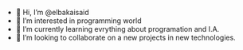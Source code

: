 - 👋 Hi, I’m @elbakaisaid
- 👀 I’m interested in programming world
- 🌱 I’m currently learning evrything about programation and I.A.
- 💞️ I’m looking to collaborate on a new projects in new technologies.
